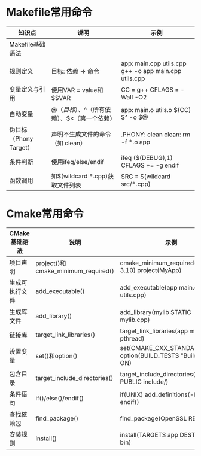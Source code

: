 # Makefile常用命令

| 知识点                 | 说明                                         | 示例                                                  |
| ---------------------- | -------------------------------------------- | ----------------------------------------------------- |
| Makefile基础语法       |                                              |                                                       |
| 规则定义               | 目标: 依赖 → 命令                            | app: main.cpp utils.cpp g++ -o app main.cpp utils.cpp |
| 变量定义与引用         | 使用VAR = value和$$VAR                       | CC = g++ CFLAGS = -Wall -O2                           |
| 自动变量               | $@（目标）、$^（所有依赖）、$<（第一个依赖） | app: main.o utils.o $(CC) $^ -o $@                    |
| 伪目标（Phony Target） | 声明不生成文件的命令（如 clean）             | .PHONY: clean clean: rm -f *.o app                    |
| 条件判断               | 使用ifeq/else/endif                          | ifeq ($(DEBUG),1) CFLAGS += -g endif                  |
| 函数调用               | 如$(wildcard *.cpp)获取文件列表              | SRC = $(wildcard src/*.cpp)                           |



# Cmake常用命令



| CMake基础语法  | 说明                                | 示例                                                         |
| -------------- | ----------------------------------- | ------------------------------------------------------------ |
| 项目声明       | project()和cmake_minimum_required() | cmake_minimum_required(VERSION 3.10) project(MyApp)          |
| 生成可执行文件 | add_executable()                    | add_executable(app main.cpp utils.cpp)                       |
| 生成库文件     | add_library()                       | add_library(mylib STATIC mylib.cpp)                          |
| 链接库         | target_link_libraries()             | target_link_libraries(app mylib pthread)                     |
| 设置变量       | set()和option()                     | set(CMAKE_CXX_STANDARD 17) option(BUILD_TESTS "Build tests" ON) |
| 包含目录       | target_include_directories()        | target_include_directories(app PUBLIC include/)              |
| 条件语句       | if()/else()/endif()                 | if(UNIX) add_definitions(-DLINUX) endif()                    |
| 查找依赖包     | find_package()                      | find_package(OpenSSL REQUIRED)                               |
| 安装规则       | install()                           | install(TARGETS app DESTINATION bin)                         |